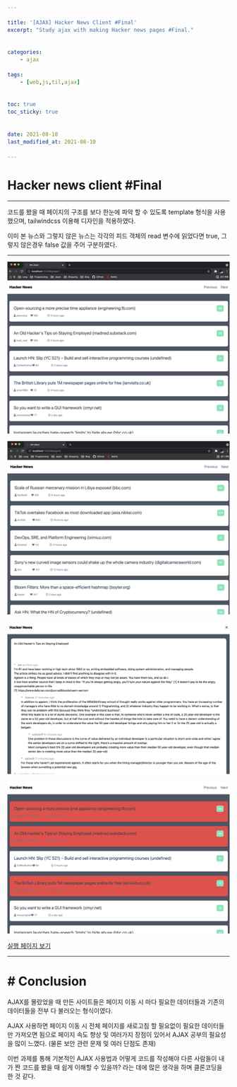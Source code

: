 ```yaml
---

title: '[AJAX] Hacker News Client #Final'
excerpt: "Study ajax with making Hacker news pages #Final."


categories:
    - ajax

tags:
    - [web,js,til,ajax]


toc: true
toc_sticky: true


date: 2021-08-10
last_modified_at: 2021-08-10

---
```


Hacker news client #Final
=====
---

코드를 봤을 때 페이지의 구조를 보다 한눈에 파악 할 수 있도록 template 형식을 사용했으며, tailwindcss 이용해 디자인을 적용하였다.

이미 본 뉴스와 그렇지 않은 뉴스는 각각의 피드 객체의 read 변수에 읽었다면 true, 그렇지 않은경우 false 값을 주어 구분하였다.

---

![image](/assets/images/21_08_10_ajax/1.png)

![image](/assets/images/21_08_10_ajax/2.png)

![image](/assets/images/21_08_10_ajax/3.png)

![image](/assets/images/21_08_10_ajax/4.png)

[실행 페이지 보기](https://seungdang123.github.io/HackerNews.io/)

---

# # Conclusion

AJAX를 몰랐었을 때 만든 사이트들은 페이지 이동 시 마다 필요한 데이터들과 기존의 데이터들을 전부 다 불러오는 형식이였다.

AJAX 사용하면 페이지 이동 시 전체 페이지를 새로고침 할 필요없이 필요한 데이터들만 가져오면 됨으로 페이지 속도 향상 및 여러가지 장점이 있어서 AJAX 공부의 필요성을 많이 느꼈다. (물론 보안 관련 문제 및 여러 단점도 존재)

이번 과제를 통해 기본적인 AJAX 사용법과 어떻게 코드를 작성해야 다른 사람들이 내가 짠 코드를 봤을 때 쉽게 이해할 수 있을까? 라는 데에 많은 생각을 하며 클론코딩을 한 것 같다.









